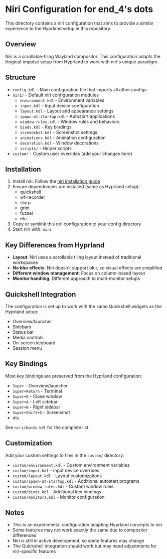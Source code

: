 # Niri Configuration for end_4's dots

This directory contains a niri configuration that aims to provide a similar experience to the Hyprland setup in this repository.

## Overview

Niri is a scrollable-tiling Wayland compositor. This configuration adapts the illogical-impulse setup from Hyprland to work with niri's unique paradigm.

## Structure

- `config.kdl` - Main configuration file that imports all other configs
- `niri/` - Default niri configuration modules
  - `environment.kdl` - Environment variables
  - `input.kdl` - Input device configuration
  - `layout.kdl` - Layout and appearance settings
  - `spawn-at-startup.kdl` - Autostart applications
  - `window-rules.kdl` - Window rules and behaviors
  - `binds.kdl` - Key bindings
  - `screenshot.kdl` - Screenshot settings
  - `animations.kdl` - Animation configuration
  - `decoration.kdl` - Window decorations
  - `scripts/` - Helper scripts
- `custom/` - Custom user overrides (add your changes here)

## Installation

1. Install niri: Follow the [niri installation guide](https://github.com/YaLTeR/niri)
2. Ensure dependencies are installed (same as Hyprland setup):
   - quickshell
   - wf-recorder
   - slurp
   - grim
   - fuzzel
   - etc.
3. Copy or symlink this niri configuration to your config directory
4. Start niri with: `niri`

## Key Differences from Hyprland

- **Layout**: Niri uses a scrollable tiling layout instead of traditional workspaces
- **No blur effects**: Niri doesn't support blur, so visual effects are simplified
- **Different window management**: Focus on column-based layout
- **Monitor handling**: Different approach to multi-monitor setups

## Quickshell Integration

The configuration is set up to work with the same Quickshell widgets as the Hyprland setup:
- Overview/launcher
- Sidebars
- Status bar
- Media controls
- On-screen keyboard
- Session menu

## Key Bindings

Most key bindings are preserved from the Hyprland configuration:
- `Super` - Overview/launcher
- `Super+Return` - Terminal
- `Super+Q` - Close window
- `Super+A` - Left sidebar
- `Super+N` - Right sidebar
- `Super+Shift+S` - Screenshot
- etc.

See `niri/binds.kdl` for the complete list.

## Customization

Add your custom settings to files in the `custom/` directory:
- `custom/environment.kdl` - Custom environment variables
- `custom/input.kdl` - Input device overrides
- `custom/layout.kdl` - Layout customizations
- `custom/spawn-at-startup.kdl` - Additional autostart programs
- `custom/window-rules.kdl` - Custom window rules
- `custom/binds.kdl` - Additional key bindings
- `custom/monitors.kdl` - Monitor configuration

## Notes

- This is an experimental configuration adapting Hyprland concepts to niri
- Some features may not work exactly the same due to compositor differences
- Niri is still in active development, so some features may change
- The Quickshell integration should work but may need adjustments for niri-specific features